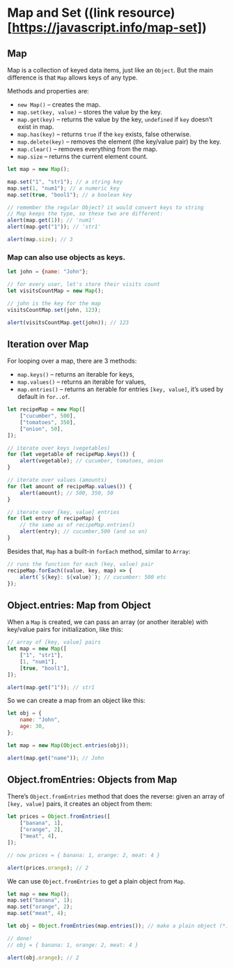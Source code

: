 # **Map and Set** ((link resource)[https://javascript.info/map-set])

## **Map**

Map is a collection of keyed data items, just like an <code>Object</code>. But the main difference is that <code>Map</code> allows keys of any type.

Methods and properties are:

-   <code>new Map()</code> – creates the map.
-   <code>map.set(key, value)</code> – stores the value by the key.
-   <code>map.get(key)</code> – returns the value by the key, <code>undefined</code> if <code>key</code> doesn’t exist in map.
-   <code>map.has(key)</code> – returns <code>true</code> if the <code>key</code> exists, false otherwise.
-   <code>map.delete(key)</code> – removes the element (the key/value pair) by the key.
-   <code>map.clear()</code> – removes everything from the map.
-   <code>map.size</code> – returns the current element count.

```javascript
let map = new Map();

map.set("1", "str1"); // a string key
map.set(1, "num1"); // a numeric key
map.set(true, "bool1"); // a boolean key

// remember the regular Object? it would convert keys to string
// Map keeps the type, so these two are different:
alert(map.get(1)); // 'num1'
alert(map.get("1")); // 'str1'

alert(map.size); // 3
```

### **Map can also use objects as keys.**

```javascript
let john = {name: "John"};

// for every user, let's store their visits count
let visitsCountMap = new Map();

// john is the key for the map
visitsCountMap.set(john, 123);

alert(visitsCountMap.get(john)); // 123
```

## **Iteration over Map**

For looping over a map, there are 3 methods:

-   <code>map.keys()</code> – returns an iterable for keys,
-   <code>map.values()</code> – returns an iterable for values,
-   <code>map.entries()</code> – returns an iterable for entries <code>[key, value]</code>, it’s used by default in <code>for..of</code>.

```javascript
let recipeMap = new Map([
	["cucumber", 500],
	["tomatoes", 350],
	["onion", 50],
]);

// iterate over keys (vegetables)
for (let vegetable of recipeMap.keys()) {
	alert(vegetable); // cucumber, tomatoes, onion
}

// iterate over values (amounts)
for (let amount of recipeMap.values()) {
	alert(amount); // 500, 350, 50
}

// iterate over [key, value] entries
for (let entry of recipeMap) {
	// the same as of recipeMap.entries()
	alert(entry); // cucumber,500 (and so on)
}
```

Besides that, <code>Map</code> has a built-in <code>forEach</code> method, similar to <code>Array</code>:

```javascript
// runs the function for each (key, value) pair
recipeMap.forEach((value, key, map) => {
	alert(`${key}: ${value}`); // cucumber: 500 etc
});
```

## **Object.entries: Map from Object**

When a <code>Map</code> is created, we can pass an array (or another iterable) with key/value pairs for initialization, like this:

```javascript
// array of [key, value] pairs
let map = new Map([
	["1", "str1"],
	[1, "num1"],
	[true, "bool1"],
]);

alert(map.get("1")); // str1
```

So we can create a map from an object like this:

```javascript
let obj = {
	name: "John",
	age: 30,
};

let map = new Map(Object.entries(obj));

alert(map.get("name")); // John
```

## **Object.fromEntries: Objects from Map**

There’s <code>Object.fromEntries</code> method that does the reverse: given an array of <code>[key, value]</code> pairs, it creates an object from them:

```javascript
let prices = Object.fromEntries([
	["banana", 1],
	["orange", 2],
	["meat", 4],
]);

// now prices = { banana: 1, orange: 2, meat: 4 }

alert(prices.orange); // 2
```

We can use <code>Object.fromEntries</code> to get a plain object from <code>Map</code>.

```javascript
let map = new Map();
map.set("banana", 1);
map.set("orange", 2);
map.set("meat", 4);

let obj = Object.fromEntries(map.entries()); // make a plain object (*)

// done!
// obj = { banana: 1, orange: 2, meat: 4 }

alert(obj.orange); // 2
```
